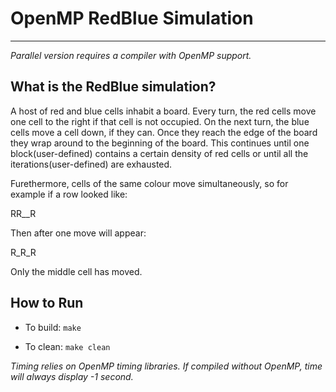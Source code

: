 # OpenMP RedBlue Simulation
***

*Parallel version requires a compiler with OpenMP support.*

## What is the RedBlue simulation?

A host of red and blue cells inhabit a board. Every turn, the red cells move one cell to the
right if that cell is not occupied. On the next turn, the blue cells move a cell down, if they
can. Once they reach the edge of the board they wrap around to the beginning of the board. This
continues until one block(user-defined) contains a certain density of red cells or until all the
iterations(user-defined) are exhausted.

Furethermore, cells of the same colour move simultaneously, so for example if a row looked like:
<Space is S>

RR__R

Then after one move will appear:

R_R_R

Only the middle cell has moved.

## How to Run

* To build:
    `make`

* To clean:
   `make clean`

*Timing relies on OpenMP timing libraries. If compiled without OpenMP, time will always display -1 second.*